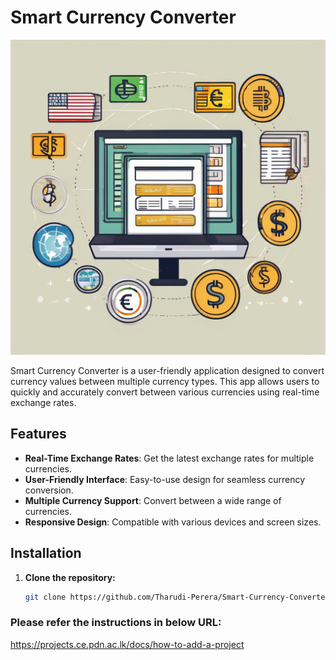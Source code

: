 # Smart Currency Converter

![](/docs/images/front.png)

Smart Currency Converter is a user-friendly application designed to convert currency values between multiple currency types. This app allows users to quickly and accurately convert between various currencies using real-time exchange rates.

## Features

- **Real-Time Exchange Rates**: Get the latest exchange rates for multiple currencies.
- **User-Friendly Interface**: Easy-to-use design for seamless currency conversion.
- **Multiple Currency Support**: Convert between a wide range of currencies.
- **Responsive Design**: Compatible with various devices and screen sizes.

## Installation

1. **Clone the repository:**
   ```bash
   git clone https://github.com/Tharudi-Perera/Smart-Currency-Converter.git


### Please refer the instructions in below URL:

https://projects.ce.pdn.ac.lk/docs/how-to-add-a-project
